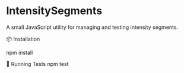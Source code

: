 # IntensitySegments

A small JavaScript utility for managing and testing intensity segments.

📦 Installation

npm install


🧪 Running Tests
npm test
